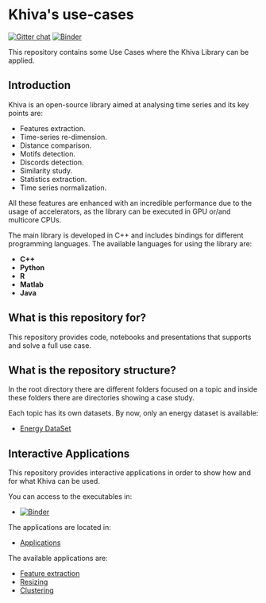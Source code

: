 # Khiva's use-cases

[![Gitter chat](https://badges.gitter.im/shapelets-io/Lobby.svg)](https://gitter.im/shapelets-io/khiva-use-cases?utm_source=share-link&utm_medium=link&utm_campaign=share-link/tree/interactive-use-cases)
[![Binder](https://mybinder.org/badge.svg)](https://mybinder.org/v2/gh/shapelets/khiva-use-cases/master?filepath=interactive-applications)

This repository contains some Use Cases where the Khiva Library can be applied. 

## Introduction 

Khiva is an open-source library aimed at analysing time series and its key points are: 

* Features extraction.
* Time-series re-dimension.
* Distance comparison.
* Motifs detection.
* Discords detection.
* Similarity study.
* Statistics extraction.
* Time series normalization.


All these features are enhanced with an incredible performance due to the usage of accelerators, as the library can 
be executed in GPU or/and multicore CPUs.

The main library is developed in C++ and includes bindings for different programming languages.
The available languages for using the library are:

* **C++**
* **Python**
* **R**
* **Matlab**
* **Java**

## What is this repository for? 

This repository provides code, notebooks and presentations that supports and solve a full use case. 

## What is the repository structure? 
In the root directory there are different folders focused on a topic and inside these folders there are directories showing a case study. 

Each topic has its own datasets. By now, only an energy dataset is available:

* [Energy DataSet](https://github.com/shapelets/use-cases/tree/master/energy)

## Interactive Applications

This repository provides interactive applications in order to show how and for what Khiva can be used. 

You can access to the executables in:

* [![Binder](https://mybinder.org/badge.svg)](https://mybinder.org/v2/gh/shapelets/khiva-use-cases/master?filepath=interactive-applications)

The applications are located in: 

* [Applications](https://github.com/shapelets/use-cases/tree/master/interactive-applications)

The available applications are:

* [Feature extraction](https://github.com/shapelets/use-cases/tree/master/interactive-applications/features-extraction)
* [Resizing](https://github.com/shapelets/use-cases/tree/master/interactive-applications/resizing)
* [Clustering](https://github.com/shapelets/use-cases/tree/master/interactive-applications/clustering)